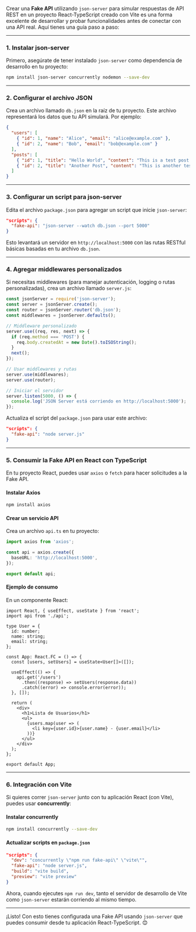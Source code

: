 Crear una **Fake API** utilizando `json-server` para simular respuestas de API REST en un proyecto React-TypeScript creado con Vite es una forma excelente de desarrollar y probar funcionalidades antes de conectar con una API real. Aquí tienes una guía paso a paso:

---

### 1. **Instalar json-server**
Primero, asegúrate de tener instalado `json-server` como dependencia de desarrollo en tu proyecto:

```bash
npm install json-server concurrently nodemon --save-dev
```

---

### 2. **Configurar el archivo JSON**
Crea un archivo llamado `db.json` en la raíz de tu proyecto. Este archivo representará los datos que tu API simulará. Por ejemplo:

```json
{
  "users": [
    { "id": 1, "name": "Alice", "email": "alice@example.com" },
    { "id": 2, "name": "Bob", "email": "bob@example.com" }
  ],
  "posts": [
    { "id": 1, "title": "Hello World", "content": "This is a test post." },
    { "id": 2, "title": "Another Post", "content": "This is another test post." }
  ]
}
```

---

### 3. **Configurar un script para json-server**
Edita el archivo `package.json` para agregar un script que inicie `json-server`:

```json
"scripts": {
  "fake-api": "json-server --watch db.json --port 5000"
}
```

Esto levantará un servidor en `http://localhost:5000` con las rutas RESTful básicas basadas en tu archivo `db.json`.

---

### 4. **Agregar middlewares personalizados**
Si necesitas middlewares (para manejar autenticación, logging o rutas personalizadas), crea un archivo llamado `server.js`:

```javascript
const jsonServer = require('json-server');
const server = jsonServer.create();
const router = jsonServer.router('db.json');
const middlewares = jsonServer.defaults();

// Middleware personalizado
server.use((req, res, next) => {
  if (req.method === 'POST') {
    req.body.createdAt = new Date().toISOString();
  }
  next();
});

// Usar middlewares y rutas
server.use(middlewares);
server.use(router);

// Iniciar el servidor
server.listen(5000, () => {
  console.log('JSON Server está corriendo en http://localhost:5000');
});
```

Actualiza el script del `package.json` para usar este archivo:

```json
"scripts": {
  "fake-api": "node server.js"
}
```

---

### 5. **Consumir la Fake API en React con TypeScript**
En tu proyecto React, puedes usar `axios` o `fetch` para hacer solicitudes a la Fake API.

#### Instalar Axios
```bash
npm install axios
```

#### Crear un servicio API
Crea un archivo `api.ts` en tu proyecto:

```typescript
import axios from 'axios';

const api = axios.create({
  baseURL: 'http://localhost:5000',
});

export default api;
```

#### Ejemplo de consumo
En un componente React:

```tsx
import React, { useEffect, useState } from 'react';
import api from './api';

type User = {
  id: number;
  name: string;
  email: string;
};

const App: React.FC = () => {
  const [users, setUsers] = useState<User[]>([]);

  useEffect(() => {
    api.get('/users')
      .then((response) => setUsers(response.data))
      .catch((error) => console.error(error));
  }, []);

  return (
    <div>
      <h1>Lista de Usuarios</h1>
      <ul>
        {users.map(user => (
          <li key={user.id}>{user.name} - {user.email}</li>
        ))}
      </ul>
    </div>
  );
};

export default App;
```

---

### 6. **Integración con Vite**
Si quieres correr `json-server` junto con tu aplicación React (con Vite), puedes usar **concurrently**:

#### Instalar concurrently
```bash
npm install concurrently --save-dev
```

#### Actualizar scripts en `package.json`
```json
"scripts": {
  "dev": "concurrently \"npm run fake-api\" \"vite\"",
  "fake-api": "node server.js",
  "build": "vite build",
  "preview": "vite preview"
}
```

Ahora, cuando ejecutes `npm run dev`, tanto el servidor de desarrollo de Vite como `json-server` estarán corriendo al mismo tiempo.

---

¡Listo! Con esto tienes configurada una Fake API usando `json-server` que puedes consumir desde tu aplicación React-TypeScript. 😊